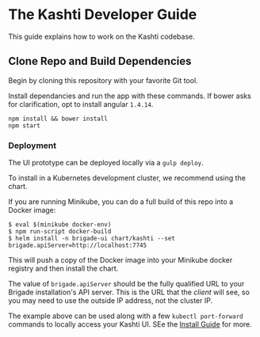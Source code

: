 # The Kashti Developer Guide

This guide explains how to work on the Kashti codebase.

## Clone Repo and Build Dependencies

Begin by cloning this repository with your favorite Git tool.

Install dependancies and run the app with these commands. If bower asks for clarification, opt to install angular `1.4.14`.

```
npm install && bower install
npm start
```

### Deployment

The UI prototype can be deployed locally via a `gulp deploy`.

To install in a Kubernetes development cluster, we recommend using the chart.

If you are running Minikube, you can do a full build of this repo into a Docker
image:

```
$ eval $(minikube docker-env)
$ npm run-script docker-build
$ helm install -n brigade-ui chart/kashti --set brigade.apiServer=http://localhost:7745
```

This will push a copy of the Docker image into your Minikube docker registry and
then install the chart.

The value of `brigade.apiServer` should be the fully qualified URL to your Brigade
installation's API server. This is the URL that the _client_ will see, so you
may need to use the outside IP address, not the cluster IP.

The example above can be used along with a few `kubectl port-forward` commands to
locally access your Kashti UI. SEe the [Install Guide](install.md) for more.

